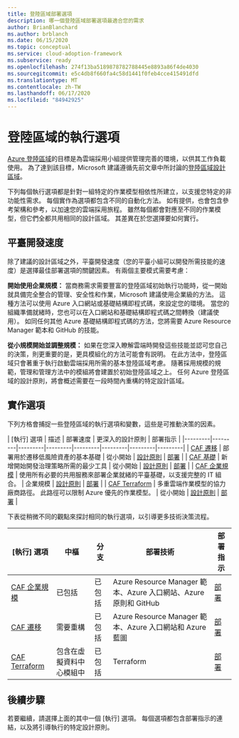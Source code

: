 ```yaml
---
title: 登陸區域部署選項
description: 哪一個登陸區域部署選項最適合您的需求
author: BrianBlanchard
ms.author: brblanch
ms.date: 06/15/2020
ms.topic: conceptual
ms.service: cloud-adoption-framework
ms.subservice: ready
ms.openlocfilehash: 274f13ba5189878782788445e8893a86f4de4030
ms.sourcegitcommit: e5c4db8f660fa4c58d1441f0feb4cce415491dfd
ms.translationtype: MT
ms.contentlocale: zh-TW
ms.lasthandoff: 06/17/2020
ms.locfileid: "84942925"
---
```

# <a name="landing-zone-implementation-options"></a>登陸區域的執行選項

[Azure 登陸區域](./index.md)的目標是為雲端採用小組提供管理完善的環境，以供其工作負載使用。 為了達到該目標，Microsoft 建議遵循先前文章中所討論的[登陸區域設計區域](./design-areas.md)。

下列每個執行選項都是針對一組特定的作業模型相依性所建立，以支援您特定的非功能性需求。 每個實作為選項都包含不同的自動化方法。 如有提供，也會包含參考架構和參考，以加速您的雲端採用旅程。 雖然每個都會對應至不同的作業模型，但它們全都共用相同的設計區域。 其差異在於您選擇要如何實行。

## <a name="platform-development-velocity"></a>平臺開發速度

除了建議的設計區域之外，平臺開發速度（您的平臺小組可以開發所需技能的速度）是選擇最佳部署選項的關鍵因素。 有兩個主要模式需要考慮：

**開始使用企業規模：** 當商務需求需要豐富的登陸區域初始執行功能時，從一開始就具備完全整合的管理、安全性和作業，Microsoft 建議使用企業級的方法。 這種方法可以使用 Azure 入口網站或基礎結構即程式碼，來設定您的環境。 當您的組織準備就緒時，您也可以在入口網站和基礎結構即程式碼之間轉換（建議使用）。 如同任何其他 Azure 基礎結構即程式碼的方法，您將需要 Azure Resource Manager 範本和 GitHub 的技能。

**從小規模開始並調整規模：** 如果在您深入瞭解雲端時開發這些技能並認可您自己的決策，則更重要的是，更具模組化的方法可能會有説明。 在此方法中，登陸區域只會著重于執行啟動雲端採用所需的基本登陸區域考慮。 隨著採用規模的規範，管理和管理方法中的模組將會建置於初始登陸區域之上。 任何 Azure 登陸區域的設計原則，將會概述需要在一段時間內重構的特定設計區域。

## <a name="implementation-options"></a>實作選項

下列方格會捕捉一些登陸區域的執行選項和變數，這些是可推動決策的因素。

<!-- docsTest:ignore "CAF Migration" "CAF Foundation" "CAF Enterprise-scale" "CAF Terraform" -->

| [執行] 選項 | 描述 | 部署速度 | 更深入的設計原則 | 部署指示 |
|---------|---------|---------|---------|---------|---------|---------|---------|
| [CAF 遷移](./migrate-landing-zone.md) | 部署用於遷移低風險資產的基本基礎 | 從小開始 | [設計原則](./migrate-landing-zone.md#design-principles) | [部署](./migrate-landing-zone.md) |
| [CAF 基礎](./foundation-blueprint.md) | 新增開始開發治理策略所需的最少工具 | 從小開始 | [設計原則](./foundation-blueprint.md#design-principles) | [部署](./foundation-blueprint.md) |
| [CAF 企業規模](./enterprise-scale.md) | 使用所有必要的共用服務來部署企業就緒的平臺基礎，以支援完整的 IT 組合。 | 企業規模 | [設計原則](../enterprise-scale/design-principles.md) | [部署](https://github.com/Azure/Enterprise-Scale/blob/main/docs/reference/contoso/Readme.md) |
| [CAF Terraform](./terraform-landing-zone.md) | 多重雲端作業模型的協力廠商路徑。 此路徑可以限制 Azure 優先的作業模型。 | 從小開始 | [設計原則](./terraform-landing-zone.md#design-decisions) | [部署](./terraform-landing-zone.md#customize-and-deploy-your-first-landing-zone) |

下表從稍微不同的觀點來探討相同的執行選項，以引導更多技術決策流程。

| [執行] 選項 | 中樞 | 分支 | 部署技術 | 部署指示 |
|---|---|---|---|---|
| [CAF 企業規模](./enterprise-scale.md) | 已包括  | 已包括 | Azure Resource Manager 範本、Azure 入口網站、Azure 原則和 GitHub | [部署](../enterprise-scale/implementation-guidelines.md) |
| [CAF 遷移](./migrate-landing-zone.md) | 需要重構 | 已包括 | Azure Resource Manager 範本、Azure 入口網站和 Azure 藍圖 | [部署](./migrate-landing-zone.md) |
| [CAF Terraform](./terraform-landing-zone.md)  | 包含在虛擬資料中心模組中 | 已包括 | Terraform | [部署](./terraform-landing-zone.md#customize-and-deploy-your-first-landing-zone) |

## <a name="next-steps"></a>後續步驟

若要繼續，請選擇上面的其中一個 [執行] 選項。 每個選項都包含部署指示的連結，以及將引導執行的特定設計原則。
